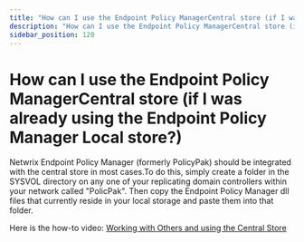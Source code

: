 ```yaml
---
title: "How can I use the Endpoint Policy ManagerCentral store (if I was already using the Endpoint Policy Manager Local store?)"
description: "How can I use the Endpoint Policy ManagerCentral store (if I was already using the Endpoint Policy Manager Local store?)"
sidebar_position: 120
---
```


# How can I use the Endpoint Policy ManagerCentral store (if I was already using the Endpoint Policy Manager Local store?)

Netwrix Endpoint Policy Manager (formerly PolicyPak) should be integrated with the central store in
most cases.To do this, simply create a folder in the SYSVOL directory on any one of your replicating
domain controllers within your network called "PolicPak". Then copy the Endpoint Policy Manager dll
files that currently reside in your local storage and paste them into that folder.

Here is the how-to video:
[Working with Others and using the Central Store](/docs/endpointpolicymanager/components/applicationsettingsmanager/videos/centralstoresharing/centralstorework.md)
